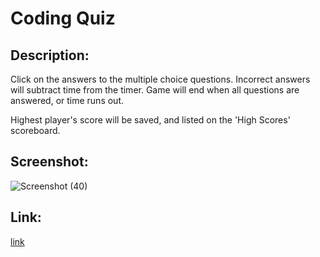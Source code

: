 # Coding Quiz

## Description:
Click on the answers to the multiple choice questions.  Incorrect answers will subtract time from the timer.  Game will end when all questions are answered, or time runs out. 

Highest player's score will be saved, and listed on the 'High Scores' scoreboard.

## Screenshot:
![Screenshot (40)](https://user-images.githubusercontent.com/65084173/85231120-44560b00-b3ba-11ea-9c99-59e92ead7a41.png)

## Link:
[link](https://londonlast21.github.io/quiz/)
